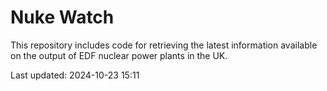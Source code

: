 # Nuke Watch

This repository includes code for retrieving the latest information available on the output of EDF nuclear power plants in the UK.

Last updated: 2024-10-23 15:11